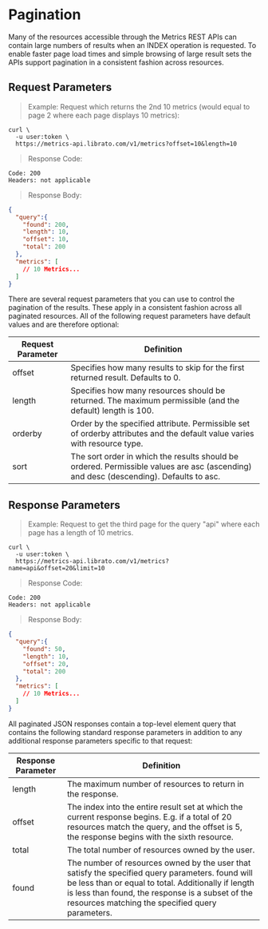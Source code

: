 # Pagination

Many of the resources accessible through the Metrics REST APIs can contain large numbers of results when an INDEX operation is requested. To enable faster page load times and simple browsing of large result sets the APIs support pagination in a consistent fashion across resources.

## Request Parameters

>Example: Request which returns the 2nd 10 metrics (would equal to page 2 where each page displays 10 metrics):

```shell
curl \
  -u user:token \
  https://metrics-api.librato.com/v1/metrics?offset=10&length=10
```

>Response Code:

```shell
Code: 200
Headers: not applicable
```

>Response Body:

```json
{
  "query":{
    "found": 200,
    "length": 10,
    "offset": 10,
    "total": 200
  },
  "metrics": [
    // 10 Metrics...
  ]
}
```

There are several request parameters that you can use to control the pagination of the results. These apply in a consistent fashion across all paginated resources. All of the following request parameters have default values and are therefore optional:


Request Parameter | Definition
----------------- | ----------
offset | Specifies how many results to skip for the first returned result. Defaults to 0.
length | Specifies how many resources should be returned. The maximum permissible (and the default) length is 100.
orderby | Order by the specified attribute. Permissible set of orderby attributes and the default value varies with resource type.
sort | The sort order in which the results should be ordered. Permissible values are asc (ascending) and desc (descending). Defaults to asc.

## Response Parameters

>Example: Request to get the third page for the query "api" where each page has a length of 10 metrics.

```shell
curl \
  -u user:token \
  https://metrics-api.librato.com/v1/metrics?name=api&offset=20&limit=10
```

>Response Code:

```shell
Code: 200
Headers: not applicable
```

>Response Body:

```json
{
  "query":{
    "found": 50,
    "length": 10,
    "offset": 20,
    "total": 200
  },
  "metrics": [
    // 10 Metrics...
  ]
}
```

All paginated JSON responses contain a top-level element query that contains the following standard response parameters in addition to any additional response parameters specific to that request:

Response Parameter | Definition
------------------ | ----------
length | The maximum number of resources to return in the response.
offset | The index into the entire result set at which the current response begins. E.g. if a total of 20 resources match the query, and the offset is 5, the response begins with the sixth resource.
total | The total number of resources owned by the user.
found | The number of resources owned by the user that satisfy the specified query parameters. found will be less than or equal to total. Additionally if length is less than found, the response is a subset of the resources matching the specified query parameters.